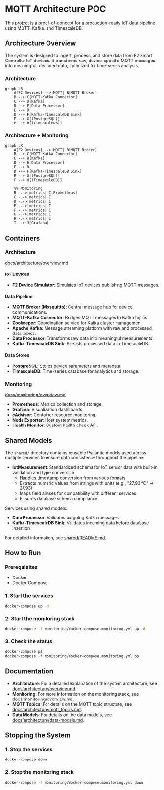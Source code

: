 # MQTT Architecture POC

This project is a proof-of-concept for a production-ready IoT data pipeline using MQTT, Kafka, and TimescaleDB.

## Architecture Overview

The system is designed to ingest, process, and store data from F2 Smart Controller IoT devices. It transforms raw, device-specific MQTT messages into meaningful, decoded data, optimized for time-series analysis.

### Architecture

```mermaid
graph LR
    A[F2 Devices] -->|MQTT| B[MQTT Broker]
    B --> C[MQTT-Kafka Connector]
    C --> D[Kafka]
    D --> E[Data Processor]
    E --> D
    D --> F[Kafka-TimescaleDB Sink]
    E --> G[(PostgreSQL)]
    F --> H[(TimescaleDB)]
```

### Architecture + Monitoring

```mermaid
graph LR
    A[F2 Devices] -->|MQTT| B[MQTT Broker]
    B --> C[MQTT-Kafka Connector]
    C --> D[Kafka]
    D --> E[Data Processor]
    E --> D
    D --> F[Kafka-TimescaleDB Sink]
    E --> G[(PostgreSQL)]
    F --> H[(TimescaleDB)]

    %% Monitoring
    B -.->|metrics| I[Prometheus]
    C -.->|metrics| I
    D -.->|metrics| I
    E -.->|metrics| I
    F -.->|metrics| I
    G -.->|metrics| I
    H -.->|metrics| I
    I --> J[Grafana]
```

## Containers

### Architecture
[docs/architecture/overview.md](./docs/architecture/overview.md)

#### IoT Devices
-    **F2 Device Simulator**: Simulates IoT devices publishing MQTT messages.

####  Data Pipeline
-   **MQTT Broker (Mosquitto)**: Central message hub for device communications.
-   **MQTT-Kafka Connector**: Bridges MQTT messages to Kafka topics.
-   **Zookeeper**: Coordination service for Kafka cluster management.
-   **Apache Kafka**: Message streaming platform with raw and processed data topics.
-   **Data Processor**: Transforms raw data into meaningful measurements.
-   **Kafka-TimescaleDB Sink**: Persists processed data to TimescaleDB.

#### Data Stores
-   **PostgreSQL**: Stores device parameters and metadata.
-   **TimescaleDB**: Time-series database for analytics and storage.

### Monitoring
[docs/monitoring/overview.md](./docs/monitoring/overview.md)

-   **Prometheus**: Metrics collection and storage.
-   **Grafana**: Visualization dashboards.
-   **cAdvisor**: Container resource monitoring.
-   **Node Exporter**: Host system metrics.
-   **Health Monitor**: Custom health check API.

## Shared Models
The `shared/` directory contains reusable Pydantic models used across multiple services to ensure data consistency throughout the pipeline:

-   **IotMeasurement**: Standardized schema for IoT sensor data with built-in validation and type conversion
    - Handles timestamp conversion from various formats
    - Extracts numeric values from strings with units (e.g., "27.93 °C" → 27.93)
    - Maps field aliases for compatibility with different services
    - Ensures database schema compliance

Services using shared models:
-   **Data Processor**: Validates outgoing Kafka messages
-   **Kafka-TimescaleDB Sink**: Validates incoming data before database insertion

For detailed information, see [shared/README.md](./shared/README.md).

## How to Run

### Prerequisites

-   Docker
-   Docker Compose

### 1. Start the services

```bash
docker-compose up -d
```

### 2. Start the monitoring stack

```bash
docker-compose -f monitoring/docker-compose.monitoring.yml up -d
```

### 3. Check the status

```bash
docker-compose ps
docker-compose -f monitoring/docker-compose.monitoring.yml ps
```

## Documentation

-   **Architecture**: For a detailed explanation of the system architecture, see [docs/architecture/overview.md](./docs/architecture/overview.md).
-   **Monitoring**: For more information on the monitoring stack, see [docs/monitoring/overview.md](./docs/monitoring/overview.md).
-   **MQTT Topics**: For details on the MQTT topic structure, see [docs/architecture/mqtt_topics.md](./docs/architecture/mqtt_topics.md).
-   **Data Models**: For details on the data models, see [docs/architecture/data-models.md](./docs/architecture/data-models.md).

## Stopping the System

### 1. Stop the services

```bash
docker-compose down
```

### 2. Stop the monitoring stack

```bash
docker-compose -f monitoring/docker-compose.monitoring.yml down
```